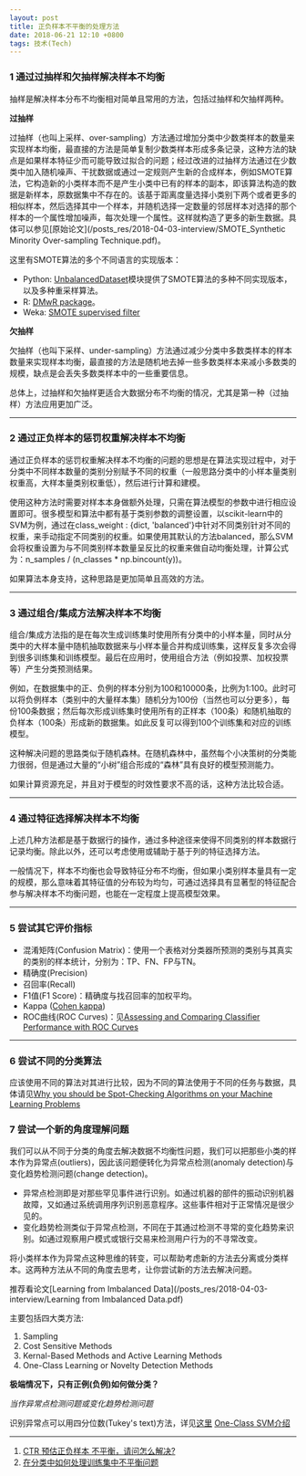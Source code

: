 ```yaml
---
layout: post
title: 正负样本不平衡的处理方法
date: 2018-06-21 12:10 +0800
tags: 技术(Tech)
---
```



### 1 通过过抽样和欠抽样解决样本不均衡

抽样是解决样本分布不均衡相对简单且常用的方法，包括过抽样和欠抽样两种。

**过抽样**

过抽样（也叫上采样、over-sampling）方法通过增加分类中少数类样本的数量来实现样本均衡，最直接的方法是简单复制少数类样本形成多条记录，这种方法的缺点是如果样本特征少而可能导致过拟合的问题；经过改进的过抽样方法通过在少数类中加入随机噪声、干扰数据或通过一定规则产生新的合成样本，例如SMOTE算法，它构造新的小类样本而不是产生小类中已有的样本的副本，即该算法构造的数据是新样本，原数据集中不存在的。该基于距离度量选择小类别下两个或者更多的相似样本，然后选择其中一个样本，并随机选择一定数量的邻居样本对选择的那个样本的一个属性增加噪声，每次处理一个属性。这样就构造了更多的新生数据。具体可以参见[原始论文](/posts_res/2018-04-03-interview/SMOTE_Synthetic Minority Over-sampling Technique.pdf)。

这里有SMOTE算法的多个不同语言的实现版本： 
* Python: [UnbalancedDataset](https://github.com/fmfn/UnbalancedDataset)模块提供了SMOTE算法的多种不同实现版本，以及多种重采样算法。
* R: [DMwR package](https://blog.csdn.net/heyongluoyao8/article/details/DMwR%20packagehttps://cran.r-project.org/web/packages/DMwR/index.html)。
* Weka: [SMOTE supervised filter](http://weka.sourceforge.net/doc.packages/SMOTE/weka/filters/supervised/instance/SMOTE.html)

**欠抽样**

欠抽样（也叫下采样、under-sampling）方法通过减少分类中多数类样本的样本数量来实现样本均衡，最直接的方法是随机地去掉一些多数类样本来减小多数类的规模，缺点是会丢失多数类样本中的一些重要信息。

总体上，过抽样和欠抽样更适合大数据分布不均衡的情况，尤其是第一种（过抽样）方法应用更加广泛。


------

### 2 通过正负样本的惩罚权重解决样本不均衡

通过正负样本的惩罚权重解决样本不均衡的问题的思想是在算法实现过程中，对于分类中不同样本数量的类别分别赋予不同的权重（一般思路分类中的小样本量类别权重高，大样本量类别权重低），然后进行计算和建模。

使用这种方法时需要对样本本身做额外处理，只需在算法模型的参数中进行相应设置即可。很多模型和算法中都有基于类别参数的调整设置，以scikit-learn中的SVM为例，通过在class_weight : {dict, 'balanced'}中针对不同类别针对不同的权重，来手动指定不同类别的权重。如果使用其默认的方法balanced，那么SVM会将权重设置为与不同类别样本数量呈反比的权重来做自动均衡处理，计算公式为：n_samples / (n_classes * np.bincount(y))。

如果算法本身支持，这种思路是更加简单且高效的方法。


----------

### 3 通过组合/集成方法解决样本不均衡

组合/集成方法指的是在每次生成训练集时使用所有分类中的小样本量，同时从分类中的大样本量中随机抽取数据来与小样本量合并构成训练集，这样反复多次会得到很多训练集和训练模型。最后在应用时，使用组合方法（例如投票、加权投票等）产生分类预测结果。

例如，在数据集中的正、负例的样本分别为100和10000条，比例为1:100。此时可以将负例样本（类别中的大量样本集）随机分为100份（当然也可以分更多），每份100条数据；然后每次形成训练集时使用所有的正样本（100条）和随机抽取的负样本（100条）形成新的数据集。如此反复可以得到100个训练集和对应的训练模型。

这种解决问题的思路类似于随机森林。在随机森林中，虽然每个小决策树的分类能力很弱，但是通过大量的“小树”组合形成的“森林”具有良好的模型预测能力。

如果计算资源充足，并且对于模型的时效性要求不高的话，这种方法比较合适。


-----------

### 4 通过特征选择解决样本不均衡

上述几种方法都是基于数据行的操作，通过多种途径来使得不同类别的样本数据行记录均衡。除此以外，还可以考虑使用或辅助于基于列的特征选择方法。

一般情况下，样本不均衡也会导致特征分布不均衡，但如果小类别样本量具有一定的规模，那么意味着其特征值的分布较为均匀，可通过选择具有显著型的特征配合参与解决样本不均衡问题，也能在一定程度上提高模型效果。


----------

### 5 尝试其它评价指标

* 混淆矩阵(Confusion Matrix)：使用一个表格对分类器所预测的类别与其真实的类别的样本统计，分别为：TP、FN、FP与TN。
* 精确度(Precision)
* 召回率(Recall)
* F1值(F1 Score)：精确度与找召回率的加权平均。
* Kappa ([Cohen kappa](https://en.wikipedia.org/wiki/Cohen%27s_kappa))
* ROC曲线(ROC Curves)：见[Assessing and Comparing Classifier Performance with ROC Curves](http://machinelearningmastery.com/assessing-comparing-classifier-performance-roc-curves-2/)


---------

### 6 尝试不同的分类算法

应该使用不同的算法对其进行比较，因为不同的算法使用于不同的任务与数据，具体请见[Why you should be Spot-Checking Algorithms on your Machine Learning Problems](https://machinelearningmastery.com/why-you-should-be-spot-checking-algorithms-on-your-machine-learning-problems/)

### 7 尝试一个新的角度理解问题 

我们可以从不同于分类的角度去解决数据不均衡性问题，我们可以把那些小类的样本作为异常点(outliers)，因此该问题便转化为异常点检测(anomaly detection)与变化趋势检测问题(change detection)。
 
* 异常点检测即是对那些罕见事件进行识别。如通过机器的部件的振动识别机器故障，又如通过系统调用序列识别恶意程序。这些事件相对于正常情况是很少见的。
* 变化趋势检测类似于异常点检测，不同在于其通过检测不寻常的变化趋势来识别。如通过观察用户模式或银行交易来检测用户行为的不寻常改变。 

将小类样本作为异常点这种思维的转变，可以帮助考虑新的方法去分离或分类样本。这两种方法从不同的角度去思考，让你尝试新的方法去解决问题。

推荐看论文[Learning from Imbalanced Data](/posts_res/2018-04-03-interview/Learning from Imbalanced Data.pdf)

主要包括四大类方法:
>
1. Sampling
2. Cost Sensitive Methods
3. Kernal-Based Methods and Active Learning Methods
4. One-Class Learning or Novelty Detection Methods


**极端情况下，只有正例(负例)如何做分类？**

*当作异常点检测问题或变化趋势检测问题*

>
识别异常点可以用四分位数(Tukey's text)方法，详见[这里](https://www.zhihu.com/question/38066650/answer/202282227)
[One-Class SVM介绍](https://zhuanlan.zhihu.com/p/32784067)


-------------

>
1. [CTR 预估正负样本 不平衡，请问怎么解决?](https://www.zhihu.com/question/27535832/answer/223882022)
2. [在分类中如何处理训练集中不平衡问题](https://blog.csdn.net/heyongluoyao8/article/details/49408131)
